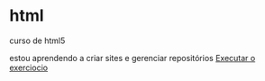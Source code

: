 # html
 curso de html5

estou aprendendo a criar sites e gerenciar repositórios
<a href="https://renatoc184.github.io/html/exercicios">Executar o exerciocio</a> 